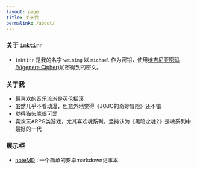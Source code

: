 ```yaml
---
layout: page
title: 关于我
permalink: /about/
---
```

### 关于 `imktirr`
- `imktirr` 是我的名字 `weiming` 以 `michael` 作为密钥，使用[维吉尼亚密码(Vigenère Cipher)](https://en.wikipedia.org/wiki/Vigen%C3%A8re_cipher)加密得到的密文。

### 关于我
- 最喜欢的音乐流派是英伦摇滚
- 虽然几乎不看动漫，但意外地觉得《JOJO的奇妙冒险》还不错
- 觉得猫头鹰很可爱
- 喜欢玩ARPG类游戏，尤其喜欢魂系列。坚持认为《黑暗之魂2》是魂系列中最好的一代

### 展示柜
- [noteMD](https://github.com/imktirr/noteMD) : 一个简单的安卓markdown记事本
